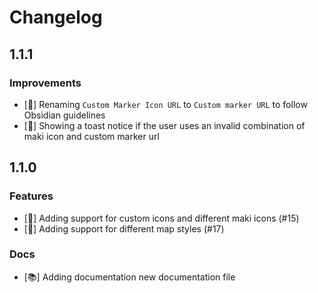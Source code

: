 # Changelog

## 1.1.1

### Improvements

-   [💎] Renaming `Custom Marker Icon URL` to `Custom marker URL` to follow Obsidian guidelines
-   [💎] Showing a toast notice if the user uses an invalid combination of maki icon and custom marker url

## 1.1.0

### Features

-   [🚀] Adding support for custom icons and different maki icons (#15)
-   [🚀] Adding support for different map styles (#17)

### Docs

-   [📚] Adding documentation new documentation file

